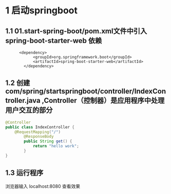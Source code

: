 # 1 启动springboot

## 1.1 01.start-spring-boot/pom.xml文件中引入 spring-boot-starter-web 依赖
```
      <dependency>
            <groupId>org.springframework.boot</groupId>
            <artifactId>spring-boot-starter-web</artifactId>
        </dependency>
```



## 1.2 创建 com/spring/startspringboot/controller/IndexController.java ,Controller（控制器）是应用程序中处理用户交互的部分
```java
@Controller
public class IndexController {
    @RequestMapping("/")
        @ResponseBody
        public String get() {
            return "hello work";
        }
}
```
## 1.3 运行程序
浏览器输入 localhost:8080 查看效果